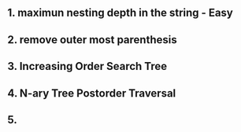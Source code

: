 ## 1. maximun nesting depth in the string - Easy
## 2. remove outer most parenthesis
## 3. Increasing Order Search Tree
## 4. N-ary Tree Postorder Traversal
## 5. 
